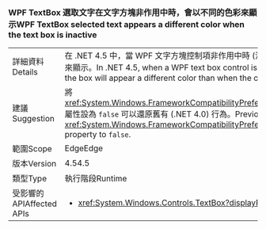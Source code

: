 ### <a name="wpf-textbox-selected-text-appears-a-different-color-when-the-text-box-is-inactive"></a><span data-ttu-id="7e46e-101">WPF TextBox 選取文字在文字方塊非作用中時，會以不同的色彩來顯示</span><span class="sxs-lookup"><span data-stu-id="7e46e-101">WPF TextBox selected text appears a different color when the text box is inactive</span></span>

|   |   |
|---|---|
|<span data-ttu-id="7e46e-102">詳細資料</span><span class="sxs-lookup"><span data-stu-id="7e46e-102">Details</span></span>|<span data-ttu-id="7e46e-103">在 .NET 4.5 中，當 WPF 文字方塊控制項非作用中時 (沒有焦點)，方塊內的選取文字會以不同於控制項作用中的色彩來顯示。</span><span class="sxs-lookup"><span data-stu-id="7e46e-103">In .NET 4.5, when a WPF text box control is inactive (it doesn't have focus), the selected text inside the box will appear a different color than when the control is active.</span></span>|
|<span data-ttu-id="7e46e-104">建議</span><span class="sxs-lookup"><span data-stu-id="7e46e-104">Suggestion</span></span>|<span data-ttu-id="7e46e-105">將 <xref:System.Windows.FrameworkCompatibilityPreferences.AreInactiveSelectionHighlightBrushKeysSupported> 屬性設為 <code>false</code> 可以還原舊有 (.NET 4.0) 行為。</span><span class="sxs-lookup"><span data-stu-id="7e46e-105">Previous (.NET 4.0) behavior may be restored by setting the <xref:System.Windows.FrameworkCompatibilityPreferences.AreInactiveSelectionHighlightBrushKeysSupported> property to <code>false</code>.</span></span>|
|<span data-ttu-id="7e46e-106">範圍</span><span class="sxs-lookup"><span data-stu-id="7e46e-106">Scope</span></span>|<span data-ttu-id="7e46e-107">Edge</span><span class="sxs-lookup"><span data-stu-id="7e46e-107">Edge</span></span>|
|<span data-ttu-id="7e46e-108">版本</span><span class="sxs-lookup"><span data-stu-id="7e46e-108">Version</span></span>|<span data-ttu-id="7e46e-109">4.5</span><span class="sxs-lookup"><span data-stu-id="7e46e-109">4.5</span></span>|
|<span data-ttu-id="7e46e-110">類型</span><span class="sxs-lookup"><span data-stu-id="7e46e-110">Type</span></span>|<span data-ttu-id="7e46e-111">執行階段</span><span class="sxs-lookup"><span data-stu-id="7e46e-111">Runtime</span></span>|
|<span data-ttu-id="7e46e-112">受影響的 API</span><span class="sxs-lookup"><span data-stu-id="7e46e-112">Affected APIs</span></span>|<ul><li><xref:System.Windows.Controls.TextBox?displayProperty=nameWithType></li></ul>|

